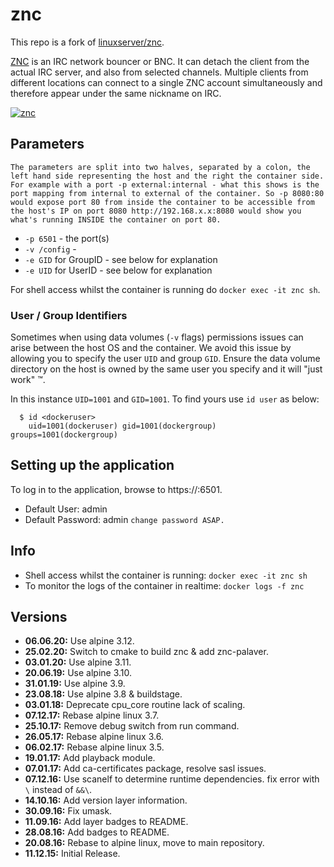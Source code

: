 # znc

This repo is a fork of [linuxserver/znc](https://github.com/linuxserver/docker-znc).

[ZNC](https://wiki.znc.in/ZNC) is an IRC network bouncer or BNC. It can detach the client from the actual IRC server, and also from selected channels. Multiple clients from different locations can connect to a single ZNC account simultaneously and therefore appear under the same nickname on IRC.

[![znc](https://wiki.znc.in/resources/assets/wiki.png)](https://wiki.znc.in/ZNC)

## Parameters

`The parameters are split into two halves, separated by a colon, the left hand side representing the host and the right the container side.
For example with a port -p external:internal - what this shows is the port mapping from internal to external of the container.
So -p 8080:80 would expose port 80 from inside the container to be accessible from the host's IP on port 8080
http://192.168.x.x:8080 would show you what's running INSIDE the container on port 80.`


* `-p 6501` - the port(s)
* `-v /config` -
* `-e GID` for GroupID - see below for explanation
* `-e UID` for UserID - see below for explanation

For shell access whilst the container is running do `docker exec -it znc sh`.


### User / Group Identifiers

Sometimes when using data volumes (`-v` flags) permissions issues can arise between the host OS and the container. We avoid this issue by allowing you to specify the user `UID` and group `GID`. Ensure the data volume directory on the host is owned by the same user you specify and it will "just work" ™.

In this instance `UID=1001` and `GID=1001`. To find yours use `id user` as below:

```
  $ id <dockeruser>
    uid=1001(dockeruser) gid=1001(dockergroup) groups=1001(dockergroup)
```

## Setting up the application

To log in to the application, browse to https://<hostip>:6501.

* Default User: admin
* Default Password: admin
`change password ASAP.`

## Info

* Shell access whilst the container is running: `docker exec -it znc sh`
* To monitor the logs of the container in realtime: `docker logs -f znc`

## Versions

+ **06.06.20:** Use alpine 3.12.
+ **25.02.20:** Switch to cmake to build znc & add znc-palaver.
+ **03.01.20:** Use alpine 3.11.
+ **20.06.19:** Use alpine 3.10.
+ **31.01.19:** Use alpine 3.9.
+ **23.08.18:** Use alpine 3.8 & buildstage.
+ **03.01.18:** Deprecate cpu_core routine lack of scaling.
+ **07.12.17:** Rebase alpine linux 3.7.
+ **25.10.17:** Remove debug switch from run command.
+ **26.05.17:** Rebase alpine linux 3.6.
+ **06.02.17:** Rebase alpine linux 3.5.
+ **19.01.17:** Add playback module.
+ **07.01.17:** Add ca-certificates package, resolve sasl issues.
+ **07.12.16:** Use scanelf to determine runtime dependencies.
fix error with `\` instead of `&&\`.
+ **14.10.16:** Add version layer information.
+ **30.09.16:** Fix umask.
+ **11.09.16:** Add layer badges to README.
+ **28.08.16:** Add badges to README.
+ **20.08.16:** Rebase to alpine linux,
move to main repository.
+ **11.12.15:** Initial Release.
